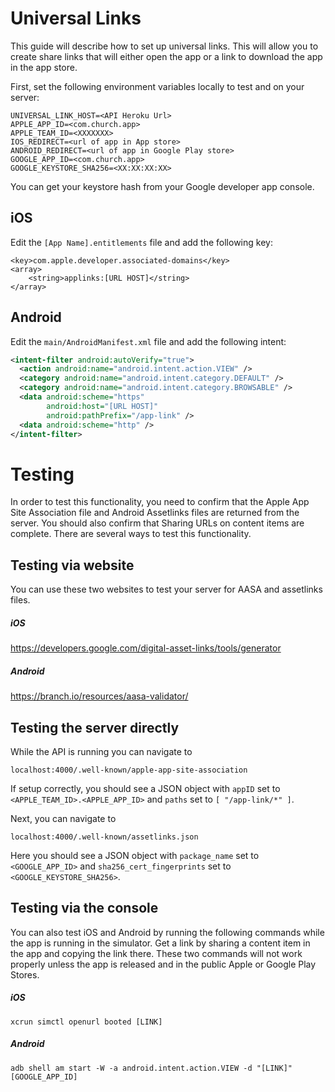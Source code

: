 # Universal Links

This guide will describe how to set up universal links. This will allow you to create share links that will either open the app or a link to download the app in the app store.

First, set the following environment variables locally to test and on your server:

```
UNIVERSAL_LINK_HOST=<API Heroku Url>
APPLE_APP_ID=<com.church.app>
APPLE_TEAM_ID=<XXXXXXX>
IOS_REDIRECT=<url of app in App store>
ANDROID_REDIRECT=<url of app in Google Play store>
GOOGLE_APP_ID=<com.church.app>
GOOGLE_KEYSTORE_SHA256=<XX:XX:XX:XX>
```

You can get your keystore hash from your Google developer app console.

## iOS

Edit the `[App Name].entitlements` file and add the following key:

```
<key>com.apple.developer.associated-domains</key>
<array>
    <string>applinks:[URL HOST]</string>
</array>
```

## Android

Edit the `main/AndroidManifest.xml` file and add the following intent:

```xml
<intent-filter android:autoVerify="true">
  <action android:name="android.intent.action.VIEW" />
  <category android:name="android.intent.category.DEFAULT" />
  <category android:name="android.intent.category.BROWSABLE" />
  <data android:scheme="https"
        android:host="[URL HOST]"
        android:pathPrefix="/app-link" />
  <data android:scheme="http" />
</intent-filter>
```

# Testing

In order to test this functionality, you need to confirm that the Apple App Site Association file and Android Assetlinks files are returned from the server. You should also confirm that Sharing URLs on content items are complete. There are several ways to test this functionality.

## Testing via website

You can use these two websites to test your server for AASA and assetlinks files.

##### iOS

https://developers.google.com/digital-asset-links/tools/generator

##### Android

https://branch.io/resources/aasa-validator/

## Testing the server directly

While the API is running you can navigate to

```
localhost:4000/.well-known/apple-app-site-association
```

If setup correctly, you should see a JSON object with `appID` set to `<APPLE_TEAM_ID>.<APPLE_APP_ID>` and `paths` set to `[ "/app-link/*" ]`.

Next, you can navigate to

```
localhost:4000/.well-known/assetlinks.json
```

Here you should see a JSON object with `package_name` set to `<GOOGLE_APP_ID>` and `sha256_cert_fingerprints` set to `<GOOGLE_KEYSTORE_SHA256>`.

## Testing via the console

You can also test iOS and Android by running the following commands while the app is running in the simulator. Get a link by sharing a content item in the app and copying the link there. These two commands will not work properly unless the app is released and in the public Apple or Google Play Stores.

##### iOS

```
xcrun simctl openurl booted [LINK]
```

##### Android

```
adb shell am start -W -a android.intent.action.VIEW -d "[LINK]" [GOOGLE_APP_ID]
```
